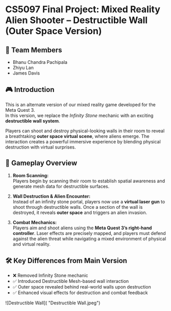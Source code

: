 # CS5097 Final Project: Mixed Reality Alien Shooter – Destructible Wall (Outer Space Version)

## 👥 Team Members
- Bhanu Chandra Pachipala  
- Zhiyu Lan  
- James Davis  

## 🎮 Introduction

This is an alternate version of our mixed reality game developed for the Meta Quest 3.  
In this version, we replace the *Infinity Stone* mechanic with an exciting **destructible wall system**.

Players can shoot and destroy physical-looking walls in their room to reveal a breathtaking **outer space virtual scene**, where aliens emerge. The interaction creates a powerful immersive experience by blending physical destruction with virtual surprises.

## 👾 Gameplay Overview

1. **Room Scanning:**  
   Players begin by scanning their room to establish spatial awareness and generate mesh data for destructible surfaces.

2. **Wall Destruction & Alien Encounter:**  
   Instead of an infinity stone portal, players now use a **virtual laser gun** to shoot through destructible walls. Once a section of the wall is destroyed, it reveals **outer space** and triggers an alien invasion.

3. **Combat Mechanics:**  
   Players aim and shoot aliens using the **Meta Quest 3’s right-hand controller**. Laser effects are precisely mapped, and players must defend against the alien threat while navigating a mixed environment of physical and virtual reality.

## 🛠️ Key Differences from Main Version
- ❌ Removed Infinity Stone mechanic  
- ✅ Introduced Destructible Mesh-based wall interaction  
- ✅ Outer space revealed behind real-world walls upon destruction  
- ✅ Enhanced visual effects for destruction and combat feedback

![Destructible Wall]( "Destructible Wall.jpeg")

